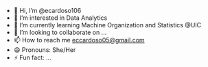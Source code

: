 - 👋 Hi, I’m @ecardoso106
- 👀 I’m interested in Data Analytics 
- 🌱 I’m currently learning Machine Organization and Statistics @UIC
- 💞️ I’m looking to collaborate on ...
- 📫 How to reach me eccardoso05@gmail.com
- 😄 Pronouns: She/Her
- ⚡ Fun fact: ...

<!---
ecardoso106/ecardoso106 is a ✨ special ✨ repository because its `README.md` (this file) appears on your GitHub profile.
You can click the Preview link to take a look at your changes.
--->
